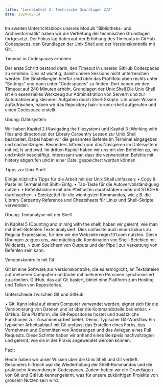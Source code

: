 ```yaml
---
title: "Lerneinheit 2: Technische Grundlagen 2/2"
date: 2024-02-14
---
```


Im zweiten Unterrichtsblock unseres Moduls "Bibliotheks- und Archivinformatik" haben wir die Vertiefung der technischen Grundlagen fortgesetzt. Der Fokus lag dabei auf der Erhöhung des Timeouts in GitHub Codespaces, den Grundlagen der Unix Shell und der Versionskontrolle mit Git.

Timeout in Codespaces erhöhen

Der erste Schritt bestand darin, den Timeout in unseren GitHub Codespaces zu erhöhen. Dies ist wichtig, damit unsere Sessions nicht unterbrochen werden. Die Einstellungen hierfür sind über das Profilfoto oben rechts unter "Settings" und dann unter "Codespaces" zu finden. Dort haben wir den Timeout auf 240 Minuten erhöht.
Grundlagen der Unix Shell
Die Unix Shell ist ein essenzielles Werkzeug zur Administration von Servern und zur Automatisierung kleinerer Aufgaben durch Shell-Skripte. Um unser Wissen aufzufrischen, haben wir das Repository bain-lc-unix-shell aufgerufen und einen Codespace erstellt.

Übung: Dateisystem

Wir haben Kapitel 2 (Navigating the filesystem) und Kapitel 3 (Working with files and directories) der Library Carpentry Lesson zur Unix Shell bearbeitet. Dabei haben wir die genannten Befehle im Terminal eingegeben und nachvollzogen. Besonders hilfreich war das Navigieren im Dateisystem mit cd, ls und pwd. Im dritten Kapitel haben wir uns mit den Befehlen cp, mv und mkdir beschäftigt. Interessant war, dass die verwendeten Befehle mit history abgerufen und in einer Datei gespeichert werden können.

Tipps zur Unix Shell

Einige nützliche Tipps für die Arbeit mit der Unix Shell umfassen:
•	Copy & Paste im Terminal mit Shift+Einfg.
•	Tab-Taste für die Autovervollständigung nutzen.
•	Befehlshistorie mit den Pfeiltasten durchstöbern oder mit STRG+R durchsuchen.
•	Spickzettel für die wichtigsten Kommandos, wie z.B. die Library Carpentry Reference und Cheatsheets für Linux und Shell-Skripte verwenden.

Übung: Textanalyse mit der Shell

In Kapitel 5 (Counting and mining with the shell) haben wir gelernt, wie man mit Shell-Befehlen Texte analysiert. Dies umfasste auch einen Exkurs zu Regular Expressions, für den wir die Webseite regex101.com nutzten. Diese Übungen zeigten uns, wie mächtig die Kombination von Shell-Befehlen mit Wildcards, > zum Speichern von Outputs und der Pipe | zur Verkettung von Befehlen sein kann.

Versionskontrolle mit Git

Git ist eine Software zur Versionskontrolle, die es ermöglicht, an Textdateien auf mehreren Computern und/oder mit mehreren Personen synchronisiert zu arbeiten. GitHub, das auf Git basiert, bietet eine Plattform zum Hosting und Teilen von Repositories.

Unterschiede zwischen Git und GitHub

•	Git: Kann lokal auf einem Computer verwendet werden, eignet sich für die Versionierung von Dateien und ist über die Kommandozeile bedienbar.
•	GitHub: Eine Plattform, die Git-Repositories hostet und zusätzliche Funktionen zur Zusammenarbeit bietet.
Demo: Typischer Git-Workflow
Ein typischer Arbeitsablauf mit Git umfasst das Erstellen eines Forks, das Vornehmen und Committen von Änderungen und das Anlegen eines Pull Requests. Diese Schritte haben wir anhand eines Beispiels nachvollzogen und gelernt, wie sie in der Praxis angewendet werden können.

Fazit

Heute haben wir unser Wissen über die Unix Shell und Git vertieft. Besonders hilfreich war die Wiederholung der Shell-Kommandos und die praktische Anwendung in Codespaces. Zudem haben wir die Grundlagen von Git und GitHub kennengelernt, was für unsere zukünftigen Projekte von grossem Nutzen sein wird.
